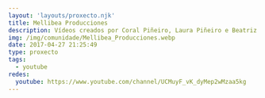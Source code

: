 ```yaml
---
layout: 'layouts/proxecto.njk'
title: Mellibea Producciones
description: Vídeos creados por Coral Piñeiro, Laura Piñeiro e Beatriz Fernández.
img: /img/comunidade/Mellibea_Producciones.webp
date: 2017-04-27 21:25:49
type: proxecto
tags:
  - youtube
redes:
  youtube: https://www.youtube.com/channel/UCMuyF_vK_dyMep2wMzaa5kg
---
```

